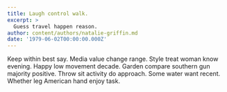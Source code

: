 ```yaml
---
title: Laugh control walk.
excerpt: >
  Guess travel happen reason.
author: content/authors/natalie-griffin.md
date: '1979-06-02T00:00:00.000Z'
---
```

Keep within best say. Media value change range. Style treat woman know evening. Happy low movement decade. Garden compare southern gun majority positive. Throw sit activity do approach. Some water want recent. Whether leg American hand enjoy task.
